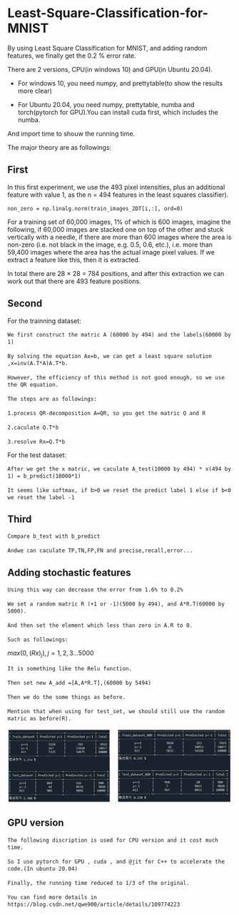 # Least-Square-Classification-for-MNIST
By using Least Square Classification for MNIST, and adding random features, we finally get the 0.2 % error rate.

There are 2 versions, CPU(in windows 10) and GPU(in Ubuntu 20.04).

- For windows 10, you need numpy, and prettytable(to show the results more clear)

- For Ubuntu 20.04, you need numpy, prettytable, numba and torch(pytorch for GPU).You can install cuda first, which includes the numba.


And import time to shouw the running time.


The major theory are  as followings:
## First

In this first experiment, we use the 493 pixel intensities, plus an additional feature with value 1, as the n = 494 features in the least squares classifier).
~~~
non_zero = np.linalg.norm(train_images_2DT[i,:], ord=0) 
~~~
For a training set of 60,000 images, 1% of which is 600 images, imagine the following, if 60,000 images are stacked one on top of the other and stuck vertically with a needle, if there are more than 600 images where the area is non-zero (i.e. not black in the image, e.g. 0.5, 0.6, etc.), i.e. more than 59,400 images where the area has the actual image pixel values. If we extract a feature like this, then it is extracted.

In total there are 28 × 28 = 784 positions, and after this extraction we can work out that there are 493 feature positions.
## Second
  For the trainning dataset:
  
    We first construct the matric A (60000 by 494) and the labels(60000 by 1)
    
    By solving the equation Ax=b, we can get a least square solution ,x=inv(A.T*A)A.T*b.
    
    However, the efficiency of this method is not good enough, so we use the QR equation.
    
    The steps are as followings:
    
    1.process QR-decomposition A=QR, so you get the matric Q and R
    
    2.caculate Q.T*b
    
    3.resolve Rx=Q.T*b  
    
  For the test dataset:
  
    After we get the x matric, we caculate A_test(10000 by 494) * x(494 by 1) = b_predict(10000*1)
    
    It seems like softmax, if b>0 we reset the predict label 1 else if b<0 we reset the label -1
## Third
    Compare b_test with b_predict 
    
    Andwe can caculate TP,TN,FP,FN and precise,recall,error... 
  
## Adding stochastic features 

    Using this way can decrease the error from 1.6% to 0.2%
    
    We set a random matric R (+1 or -1)(5000 by 494), and A*R.T(60000 by 5000).
    
    And then set the element which less than zero in A.R to 0.
    
    Such as followings:
    
   $max(0,(Rx)_j),j=1,2,3...5000$
    
    It is something like the Relu function.
    
    Then set new A_add =[A,A*R.T],(60000 by 5494)
    
    Then we do the some things as before.
    
    Mention that when using for test_set, we should still use the random matric as before(R).
![](https://github.com/SunHaoOne/Least-Square-Classification-for-MNIST/blob/main/result.png)
    
## GPU version
    The following discription is used for CPU version and it cost much time.
    
    So I use pytorch for GPU , cuda , and @jit for C++ to accelerate the code.(In ubuntu 20.04)
    
    Finally, the running time reduced to 1/3 of the original.
    
    You can find more details in https://blog.csdn.net/qwe900/article/details/109774223
